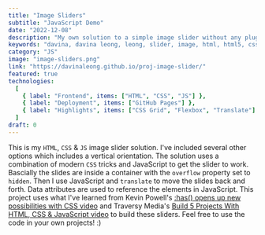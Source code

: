 ```yaml
---
title: "Image Sliders"
subtitle: "JavaScript Demo"
date: "2022-12-08"
description: "My own solution to a simple image slider without any plugins."
keywords: "davina, davina leong, leong, slider, image, html, html5, css, css3, javascript, js, vanilla javascript, css grid, flex, flexbox"
category: "JS"
image: "image-sliders.png"
link: "https://davinaleong.github.io/proj-image-slider/"
featured: true
technologies:
  [
    { label: "Frontend", items: ["HTML", "CSS", "JS"] },
    { label: "Deployment", items: ["GitHub Pages"] },
    { label: "Highlights", items: ["CSS Grid", "Flexbox", "Translate"] },
  ]
draft: 0
---
```


This is my `HTML`, `CSS` & `JS` image slider solution. I've included several other options which includes a vertical orientation. The solution uses a combination of modern `CSS` tricks and JavaScript to get the slider to work. Bascially the slides are inside a container with the `overflow` property set to `hidden`. Then I use JavaScript and `translate` to move the slides back and forth. Data attributes are used to reference the elements in JavaScript. This project uses what I've learned from Kevin Powell's [:has() opens up new possibilities with CSS video](https://www.youtube.com/watch?v=jJcO-IZJalQ) and Traversy Media's [Build 5 Projects With HTML, CSS & JavaScript video](https://www.youtube.com/watch?v=JkeyKeK3V24) to build these sliders. Feel free to use the code in your own projects! :)
